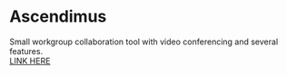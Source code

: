 # Ascendimus
Small workgroup collaboration tool with video conferencing and several features.
<br>
[LINK HERE](https://frozen-mesa-66452.herokuapp.com/)
